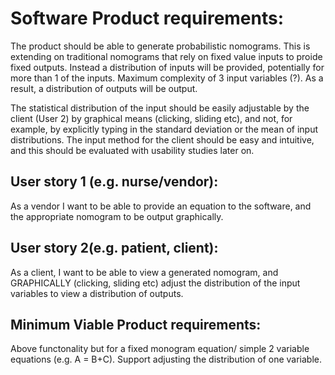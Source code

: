 # Software Product requirements:
The product should be able to generate probabilistic nomograms. 
This is extending on traditional nomograms that rely on fixed value inputs to proide fixed outputs. 
Instead a distribution of inputs will be provided, potentially for more than 1 of the inputs.
Maximum complexity of 3 input variables (?).
As a result, a distribution of outputs will be output.

The statistical distribution of the input should be easily adjustable by the client (User 2) by graphical means (clicking, sliding etc), and not, for example, by explicitly typing in the standard deviation or the mean of input distributions.
The input method for the client should be easy and intuitive, and this should be evaluated with usability studies later on.

## User story 1 (e.g. nurse/vendor):
As a vendor I want to be able to provide an equation to the software, and the appropriate nomogram to be output graphically.

## User story 2(e.g. patient, client):
As a client, I want to be able to view a generated nomogram, and GRAPHICALLY (clicking, sliding etc) adjust the distribution of the input variables to view a distribution of outputs. 

## Minimum Viable Product requirements:
Above functonality but for a fixed monogram equation/ simple 2 variable equations (e.g. A = B+C). 
Support adjusting the distribution of one variable.